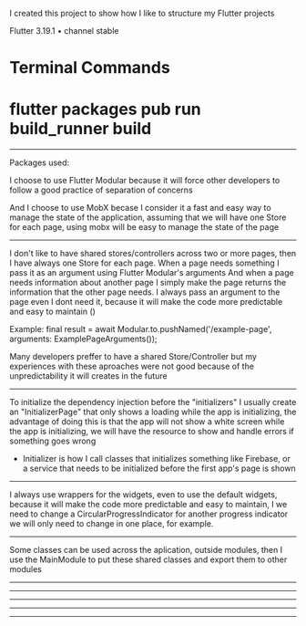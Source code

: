 I created this project to show how I like to structure my Flutter projects

Flutter 3.19.1 • channel stable

# Terminal Commands
# flutter packages pub run build_runner build

-------------------

Packages used:

I choose to use Flutter Modular because it will force other developers to follow a good practice of separation of concerns 

And I choose to use MobX becase I consider it a fast and easy way to manage the state of the application, assuming that we will have one Store for each page, using mobx will be easy to manage the state of the page

-------------------

I don't like to have shared stores/controllers across two or more pages, then I have always one Store for each page. 
When a page needs something I pass it as an argument using Flutter Modular's arguments
And when a page needs information about another page I simply make the page returns the information that the other page needs.
I always pass an argument to the page even I dont need it, because it will make the code more predictable and easy to maintain ()

Example:
final result = await Modular.to.pushNamed<ExamplePageResult>('/example-page', arguments: ExamplePageArguments());

Many developers preffer to have a shared Store/Controller but my experiences with these aproaches were not good because of the unpredictability it will creates in the future

-------------------

To initialize the dependency injection before the "initializers" I usually create an "InitializerPage" that only shows a loading while the app is initializing, the advantage of doing this is that the app will not show a white screen while the app is initializing, we will have the resource to show and handle errors if something goes wrong

- Initializer is how I call classes that initializes something like Firebase, or a service that needs to be initialized before the first app's page is shown

-------------------

I always use wrappers for the widgets, even to use the default widgets, because it will make the code more predictable and easy to maintain, I we need to change a CircularProgressIndicator for another progress indicator we will only need to change in one place, for example.

-------------------

Some classes can be used across the aplication, outside modules, then I use the MainModule to put these shared classes and export them to other modules

-------------------

-------------------

-------------------

-------------------

-------------------
